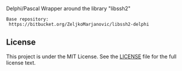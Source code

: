 Delphi/Pascal Wrapper around the library "libssh2"

    Base repository:
     https://bitbucket.org/ZeljkoMarjanovic/libssh2-delphi

## License

This project is under the MIT License. See the [LICENSE](http://www.mozilla.org/MPL/MPL-1.1.html) file for the full license text.

